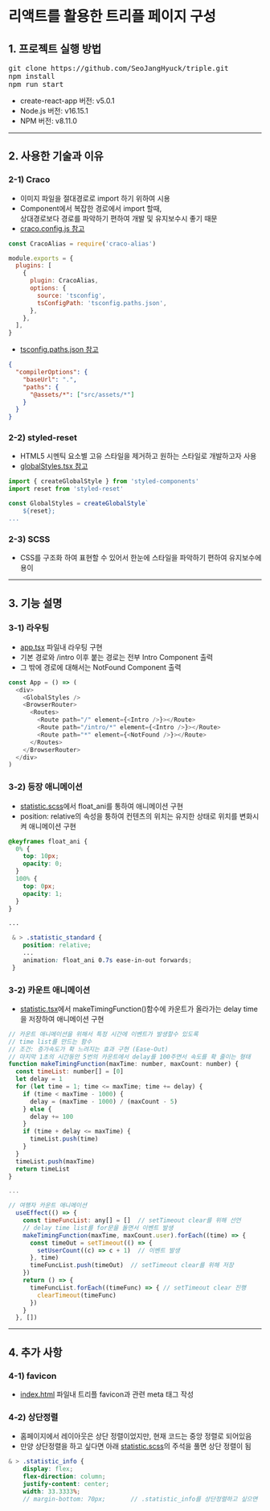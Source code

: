 # 리액트를 활용한 트리플 페이지 구성

## 1. 프로젝트 실행 방법

<pre>
git clone https://github.com/SeoJangHyuck/triple.git
npm install
npm run start
</pre>

- create-react-app 버전: v5.0.1
- Node.js 버전: v16.15.1
- NPM 버전: v8.11.0

---

## 2. 사용한 기술과 이유

### 2-1) Craco

- 이미지 파일을 절대경로로 import 하기 위하여 시용
- Component에서 복잡한 경로에서 import 할때,<br>상대경로보다 경로를 파악하기 편하여 개발 및 유지보수시 좋기 때문
- [craco.config.js 참고](./craco.config.js)

```javascript
const CracoAlias = require('craco-alias')

module.exports = {
  plugins: [
    {
      plugin: CracoAlias,
      options: {
        source: 'tsconfig',
        tsConfigPath: 'tsconfig.paths.json',
      },
    },
  ],
}
```

- [tsconfig.paths.json 참고](./tsconfig.paths.json)

```json
{
  "compilerOptions": {
    "baseUrl": ".",
    "paths": {
      "@assets/*": ["src/assets/*"]
    }
  }
}
```

### 2-2) styled-reset

- HTML5 시멘틱 요소별 고유 스타일을 제거하고 원하는 스타일로 개발하고자 사용
- [globalStyles.tsx 참고](./src/app/globalStyles.tsx)

```javascript
import { createGlobalStyle } from 'styled-components'
import reset from 'styled-reset'

const GlobalStyles = createGlobalStyle`
    ${reset};
...
```

### 2-3) SCSS

- CSS를 구조화 하여 표현할 수 있어서 한눈에 스타일을 파악하기 편하여 유지보수에 용이

---

## 3. 기능 설명

### 3-1) 라우팅

- [app.tsx](./src/app/app.tsx) 파일내 라우팅 구현
- 기본 경로와 /intro 이후 붙는 경로는 전부 Intro Component 출력
- 그 밖에 경로에 대해서는 NotFound Component 출력

```javascript
const App = () => (
  <div>
    <GlobalStyles />
    <BrowserRouter>
      <Routes>
        <Route path="/" element={<Intro />}></Route>
        <Route path="/intro/*" element={<Intro />}></Route>
        <Route path="*" element={<NotFound />}></Route>
      </Routes>
    </BrowserRouter>
  </div>
)
```

### 3-2) 등장 애니메이션

- [statistic.scss](./src/app//intro/statistic/statistic.scss)에서 float_ani를 통하여 애니메이션 구현
- position: relative의 속성을 퉁하여 컨텐츠의 위치는 유지한 상태로 위치를 변화시켜 애니메이션 구현

```scss
@keyframes float_ani {
  0% {
    top: 10px;
    opacity: 0;
  }
  100% {
    top: 0px;
    opacity: 1;
  }
}

...

 & > .statistic_standard {
    position: relative;
    ...
    animation: float_ani 0.7s ease-in-out forwards;
 }

```

### 3-2) 카운트 애니메이션

- [statistic.tsx](./src/app//intro/statistic/statistic.tsx)에서 makeTimingFunction()함수에 카운트가 올라가는 delay time을 저장하여 애니메이션 구현

```javascript
// 카운트 애니메이션을 위해서 특정 시간에 이벤트가 발생할수 있도록
// time list를 만드는 함수
// 조건: 증가속도가 확 느려지는 효과 구현 (Ease-Out)
// 마지막 1초의 시간동안 5번의 카운트에서 delay를 100주면서 속도를 확 줄이는 형태
function makeTimingFunction(maxTime: number, maxCount: number) {
  const timeList: number[] = [0]
  let delay = 1
  for (let time = 1; time <= maxTime; time += delay) {
    if (time < maxTime - 1000) {
      delay = (maxTime - 1000) / (maxCount - 5)
    } else {
      delay += 100
    }
    if (time + delay <= maxTime) {
      timeList.push(time)
    }
  }
  timeList.push(maxTime)
  return timeList
}

...

// 여행자 카운트 애니메이션
  useEffect(() => {
    const timeFuncList: any[] = []  // setTimeout clear를 위해 선언
    // delay time list를 for문을 돌면서 이벤트 발생
    makeTimingFunction(maxTime, maxCount.user).forEach((time) => {
      const timeOut = setTimeout(() => {
        setUserCount((c) => c + 1)  // 이벤트 발생
      }, time)
      timeFuncList.push(timeOut)  // setTimeout clear를 위해 저장
    })
    return () => {
      timeFuncList.forEach((timeFunc) => { // setTimeout clear 진행
        clearTimeout(timeFunc)
      })
    }
  }, [])

```

---

## 4. 추가 사항

### 4-1) favicon

- [index.html](./public/index.html) 파일내 트리플 favicon과 관련 meta 태그 작성

### 4-2) 상단정렬

- 홈페이지에서 레이아웃은 상단 정렬이었지만, 현재 코드는 중앙 정렬로 되어있음
- 만양 상단정렬을 하고 싶다면 아래 [statistic.scss](./src/app//intro/statistic/statistic.scss)의 주석을 풀면 상단 정렬이 됨

```scss
& > .statistic_info {
    display: flex;
    flex-direction: column;
    justify-content: center;
    width: 33.3333%;
    // margin-bottom: 70px;       // .statistic_info를 상단정렬하고 싶으면 주석을 풀어주세요
```
